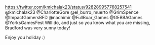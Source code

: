 https://twitter.com/kmichalak23/status/928289957768257541 @kmichalak23 @CharlotteGore @el_burro_muerto @GrimSpence @ImpactGamersBFD @nachimir @FullBoar_Games @GEBBAGames @YorksGamesFest Will do, and just so you know what you are missing, Bradford was very sunny today!

Enjoy you holiday :)